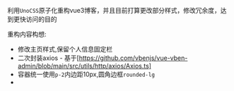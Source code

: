 利用`UnoCSS`原子化重构vue3博客，并且目前打算更改部分样式，修改冗余度，达到更快访问的目的

重构内容构想:
- 修改主页样式,保留个人信息固定栏
- 二次封装axios - 基于[https://github.com/vbenjs/vue-vben-admin/blob/main/src/utils/http/axios/Axios.ts]
- 容器统一使用`p-2`内边距10px,圆角边框`rounded-lg`
- 